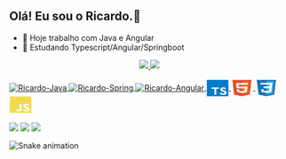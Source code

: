 ## Olá! Eu sou o Ricardo.👋

- 🔭 Hoje trabalho com Java e Angular
- 🌱 Estudando Typescript/Angular/Springboot

<div align="center">
  <a href="https://github.com/R-Lourenco1998">
  <img height="180em" src="https://github-readme-stats.vercel.app/api?username=R-Lourenco1998&show_icons=true&theme=algolia&include_all_commits=true&count_private=true"/>
  <img height="180em" src="https://github-readme-stats.vercel.app/api/top-langs/?username=R-Lourenco1998&layout=compact&langs_count=7&theme=algolia"/>
</div>
  
  <div style="display: inline_block"><br>
    <img align="center" alt="Ricardo-Java" height="30" width="40" src="https://cdn.jsdelivr.net/gh/devicons/devicon/icons/java/java-original-wordmark.svg">
  <img align="center" alt="Ricardo-Spring" height="30" width="40" src="https://cdn.jsdelivr.net/gh/devicons/devicon/icons/spring/spring-original-wordmark.svg">
    <img align="center" alt="Ricardo-Angular" height="30" width="40" src="https://cdn.jsdelivr.net/gh/devicons/devicon/icons/angularjs/angularjs-plain.svg">
      <img align="center" alt="Ricardo-Ts" height="30" width="40" src="https://raw.githubusercontent.com/devicons/devicon/master/icons/typescript/typescript-plain.svg">
  <img align="center" alt="Ricardo-HTML" height="30" width="40" src="https://raw.githubusercontent.com/devicons/devicon/master/icons/html5/html5-original.svg">
  <img align="center" alt="Ricardo-CSS" height="30" width="40" src="https://raw.githubusercontent.com/devicons/devicon/master/icons/css3/css3-original.svg">
      <img align="center" alt="Ricardo-Js" height="30" width="40" src="https://raw.githubusercontent.com/devicons/devicon/master/icons/javascript/javascript-plain.svg">

</div>
<br>
<div> 
  <a href="https://www.linkedin.com/in/ricardo-lourenço-09285a222/" target="_blank"><img src="https://img.shields.io/badge/-LinkedIn-%230077B5?style=for-the-badge&logo=linkedin&logoColor=white" target="_blank"></a> 
  <a href="https://www.instagram.com/ricardo_lourenco575" target="_blank"><img src="https://img.shields.io/badge/-Instagram-%23E4405F?style=for-the-badge&logo=instagram&logoColor=white" target="_blank"></a>
  <a href = "mailto:lourenco.ricardo1998@gmail.com"><img src="https://img.shields.io/badge/-Gmail-%23333?style=for-the-badge&logo=gmail&logoColor=white" target="_blank"></a>

   ![Snake animation](https://github.com/R-Lourenco1998/R-Lourenco1998/blob/output/github-contribution-grid-snake.svg)
 
</div>



